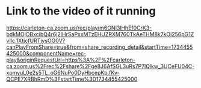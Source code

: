 # Link to the video of it running
https://carleton-ca.zoom.us/rec/play/m6ONI3lHhEf0CrK3-bdkMOjOBxcibQ4r6j2IHrSaPxxMTzEHUZRXM760TkAeTHM8k7kOi256pG1ZvIlc.1XtjcfURTjysOG0V?canPlayFromShare=true&from=share_recording_detail&startTime=1734455425000&componentName=rec-play&originRequestUrl=https%3A%2F%2Fcarleton-ca.zoom.us%2Frec%2Fshare%2Fge8J6AfSGL3uRs7P7lQlkw_3UCeFU04C-xpmyuL0e2s5TL_oG6NuPo0DyHbcepKp.fKv-QCPE7XRBhRmD%3FstartTime%3D1734455425000 
